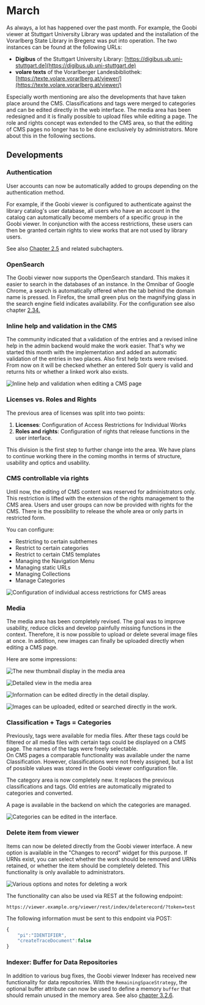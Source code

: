 # March

As always, a lot has happened over the past month. For example, the Goobi viewer at Stuttgart University Library was updated and the installation of the Vorarlberg State Library in Bregenz was put into operation. The two instances can be found at the following URLs: 

* **Digibus** of the Stuttgart University Library: [https://digibus.ub.uni-stuttgart.de](https://digibus.ub.uni-stuttgart.de) 
* **volare texts** of the Vorarlberger Landesbibliothek: [https://texte.volare.vorarlberg.at/viewer/](https://texte.volare.vorarlberg.at/viewer/) 

Especially worth mentioning are also the developments that have taken place around the CMS. Classifications and tags were merged to categories and can be edited directly in the web interface. The media area has been redesigned and it is finally possible to upload files while editing a page. The role and rights concept was extended to the CMS area, so that the editing of CMS pages no longer has to be done exclusively by administrators. More about this in the following sections.

## Developments

### Authentication 

User accounts can now be automatically added to groups depending on the authentication method. 

For example, if the Goobi viewer is configured to authenticate against the library catalog's user database, all users who have an account in the catalog can automatically become members of a specific group in the Goobi viewer. In conjunction with the access restrictions, these users can then be granted certain rights to view works that are not used by library users. 

See also [Chapter 2.5](https://docs.intranda.com/goobi-viewer-de/2/2.5) and related subchapters. 

### OpenSearch

The Goobi viewer now supports the OpenSearch standard. This makes it easier to search in the databases of an instance. In the Omnibar of Google Chrome, a search is automatically offered when the tab behind the domain name is pressed. In Firefox, the small green plus on the magnifying glass in the search engine field indicates availability. For the configuration see also chapter [2.34. ](https://docs.intranda.com/goobi-viewer-de/2/2.34)

### Inline help and validation in the CMS

 The community indicated that a validation of the entries and a revised inline help in the admin backend would make the work easier. That's why we started this month with the implementation and added an automatic validation of the entries in two places. Also first help texts were revised. From now on it will be checked whether an entered Solr query is valid and returns hits or whether a linked work also exists.

![Inline help and validation when editing a CMS page](../.gitbook/assets/2019-03-inline-validation-and-help.png)

### Licenses vs. Roles and Rights 

The previous area of licenses was split into two points: 

1. **Licenses**: Configuration of Access Restrictions for Individual Works 
2. **Roles and rights**: Configuration of rights that release functions in the user interface. 

This division is the first step to further change into the area. We have plans to continue working there in the coming months in terms of structure, usability and optics and usability. 

### CMS controllable via rights 

Until now, the editing of CMS content was reserved for administrators only. This restriction is lifted with the extension of the rights management to the CMS area. Users and user groups can now be provided with rights for the CMS. There is the possibility to release the whole area or only parts in restricted form. 

You can configure: 

* Restricting to certain subthemes 
* Restrict to certain categories 
* Restrict to certain CMS templates 
* Managing the Navigation Menu 
* Managing static URLs 
* Managing Collections 
* Manage Categories

![Configuration of individual access restrictions for CMS areas](../.gitbook/assets/2019-02-cms-rights.png)

### Media 

The media area has been completely revised. The goal was to improve usability, reduce clicks and develop painfully missing functions in the context. Therefore, it is now possible to upload or delete several image files at once. In addition, new images can finally be uploaded directly when editing a CMS page. 

Here are some impressions:

![The new thumbnail display in the media area](../.gitbook/assets/2019-03-media-select-werk%20%281%29.png)

![Detailed view in the media area](../.gitbook/assets/2019-03-media-detail.png)

![Information can be edited directly in the detail display.](../.gitbook/assets/2019-03-media-detail-edit.png)

![Images can be uploaded, edited or searched directly in the work.](../.gitbook/assets/2019-03-media-select-werk.png)

### Classification + Tags = Categories 

Previously, tags were available for media files. After these tags could be filtered or all media files with certain tags could be displayed on a CMS page. The names of the tags were freely selectable.   
On CMS pages a comparable functionality was available under the name Classification. However, classifications were not freely assigned, but a list of possible values was stored in the Goobi viewer configuration file. 

The category area is now completely new. It replaces the previous classifications and tags. Old entries are automatically migrated to categories and converted. 

A page is available in the backend on which the categories are managed.

![Categories can be edited in the interface.](../.gitbook/assets/2019-03-categories.png)

### Delete item from viewer 

Items can now be deleted directly from the Goobi viewer interface. A new option is available in the "Changes to record" widget for this purpose. If URNs exist, you can select whether the work should be removed and URNs retained, or whether the item should be completely deleted. This functionality is only available to administrators.

![Various options and notes for deleting a work](../.gitbook/assets/2019-03-delete_record.png)

The functionality can also be used via REST at the following endpoint:

```text
https://viewer.example.org/viewer/rest/index/deleterecord/?token=test
```

The following information must be sent to this endpoint via POST:

```javascript
{
    "pi":"IDENTIFIER",
    "createTraceDocument":false
}
```

### Indexer: Buffer for Data Repositories

In addition to various bug fixes, the Goobi viewer Indexer has received new functionality for data repositories. With the `RemainingSpaceStrategy`, the optional buffer attribute can now be used to define a memory `buffer` that should remain unused in the memory area. See also [chapter 3.2.6](https://docs.intranda.com/goobi-viewer-de/3/3.2#3-2-6-parameter-datarepositories-datarepository).

